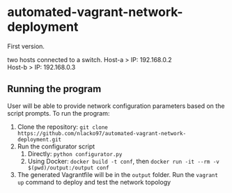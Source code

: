 # automated-vagrant-network-deployment

First version.

two hosts connected to a switch.
Host-a  > IP: 192.168.0.2	
Host-b  > IP: 192.168.0.3	

## Running the program
User will be able to provide network configuration parameters based on the script prompts.
To run the program:
1. Clone the repository: `git clone https://github.com/nlacko97/automated-vagrant-network-deployment.git`
2. Run the configurator script
    1. Directly: `python configurator.py`
    2. Using Docker: `docker build -t conf`, then `docker run -it --rm -v $(pwd)/output:/output conf`
3. The generated Vagrantfile will be in the `output` folder. Run the `vagrant up` command to deploy and test the network topology 